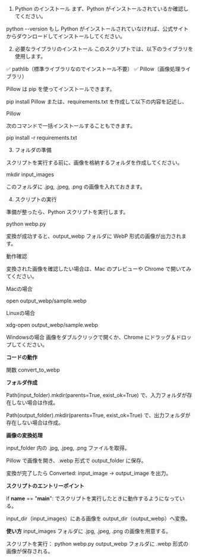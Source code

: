 1. Python のインストール
まず、Python がインストールされているか確認してください。

python --version
もし Python がインストールされていなければ、公式サイトからダウンロードしてインストールしてください。

2. 必要なライブラリのインストール
このスクリプトでは、以下のライブラリを使用します。

✅ pathlib（標準ライブラリなのでインストール不要）
✅ Pillow（画像処理ライブラリ）

Pillow は pip を使ってインストールできます。

pip install Pillow
または、requirements.txt を作成して以下の内容を記述し、

Pillow

次のコマンドで一括インストールすることもできます。

pip install -r requirements.txt

3. フォルダの準備

スクリプトを実行する前に、画像を格納するフォルダを作成してください。

mkdir input_images

このフォルダに .jpg, .jpeg, .png の画像を入れておきます。

4. スクリプトの実行
   
準備が整ったら、Python スクリプトを実行します。

python webp.py

変換が成功すると、output_webp フォルダに WebP 形式の画像が出力されます。

動作確認

変換された画像を確認したい場合は、Mac のプレビューや Chrome で開いてみてください。

Macの場合

open output_webp/sample.webp

Linuxの場合

xdg-open output_webp/sample.webp

Windowsの場合 画像をダブルクリックで開くか、Chrome にドラッグ＆ドロップしてください。




**コードの動作**

関数 convert_to_webp

**フォルダ作成**

Path(input_folder).mkdir(parents=True, exist_ok=True) で、入力フォルダが存在しない場合は作成。

Path(output_folder).mkdir(parents=True, exist_ok=True) で、出力フォルダが存在しない場合は作成。

**画像の変換処理**

input_folder 内の .jpg, .jpeg, .png ファイルを取得。

Pillow で画像を開き、.webp 形式で output_folder に保存。

変換が完了したら Converted: input_image -> output_image を出力。

**スクリプトのエントリーポイント**

if __name__ == "__main__": でスクリプトを実行したときに動作するようになっている。

input_dir（input_images）にある画像を output_dir（output_webp）へ変換。

**使い方**
input_images フォルダに .jpg, .jpeg, .png の画像を用意する。

スクリプトを実行：
python webp.py
output_webp フォルダに .webp 形式の画像が保存される。
